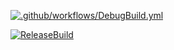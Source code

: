 [![.github/workflows/DebugBuild.yml](https://github.com/MaruyamaYuuki/PunchFight/actions/workflows/DebugBuild.yml/badge.svg)](https://github.com/MaruyamaYuuki/PunchFight/actions/workflows/DebugBuild.yml)

[![ReleaseBuild](https://github.com/MaruyamaYuuki/PunchFight/actions/workflows/ReleaseBuild.yml/badge.svg)](https://github.com/MaruyamaYuuki/PunchFight/actions/workflows/ReleaseBuild.yml)
